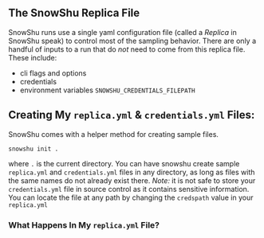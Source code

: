 ## The SnowShu Replica File
SnowShu runs use a single yaml configuration file (called a *Replica* in SnowShu speak) to control most of the sampling behavior. There are only a handful of inputs to a run that do _not_ need to come from this replica file. These include:
- cli flags and options
- credentials
- environment variables `SNOWSHU_CREDENTIALS_FILEPATH`
 

## Creating My `replica.yml` & `credentials.yml` Files:
SnowShu comes with a helper method for creating sample files.

```
snowshu init .
```

where `.` is the current directory. You can have snowshu create sample `replica.yml` and `credentials.yml` files in any directory, as long as files with the same names do not already exist there. 
*Note:* it is not safe to store your `credentials.yml` file in source control as it contains sensitive information. You can locate the file at any path by changing the `credspath` value in your `replica.yml`



### What Happens In My `replica.yml` File?

